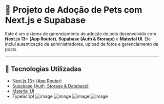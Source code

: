 # 🐾 Projeto de Adoção de Pets com Next.js e Supabase

Este é um sistema de gerenciamento de adoção de pets desenvolvido com **Next.js 13+ (App Router)**, **Supabase (Auth & Storage)** e **Material UI**. Ele inclui autenticação de administradores, upload de fotos e gerenciamento de posts.

---

## 🚀 **Tecnologias Utilizadas**
- [Next.js 13+ (App Router)](https://nextjs.org/)
- [Supabase (Auth, Storage & Database)](https://supabase.com/)
- [Material UI](https://mui.com/)
- TypeScript
![image](https://github.com/user-attachments/assets/fc27fc05-4efc-44ff-94fa-fb41b9d6f861)
![image](https://github.com/user-attachments/assets/1b173740-cb87-4120-a597-3d72b4e27be1)
![image](https://github.com/user-attachments/assets/e7260249-9b75-4c8e-8d06-fdc22d28de48)
![image](https://github.com/user-attachments/assets/5be8c9c3-1f23-492e-84ab-98bfc6b6f8a8)
